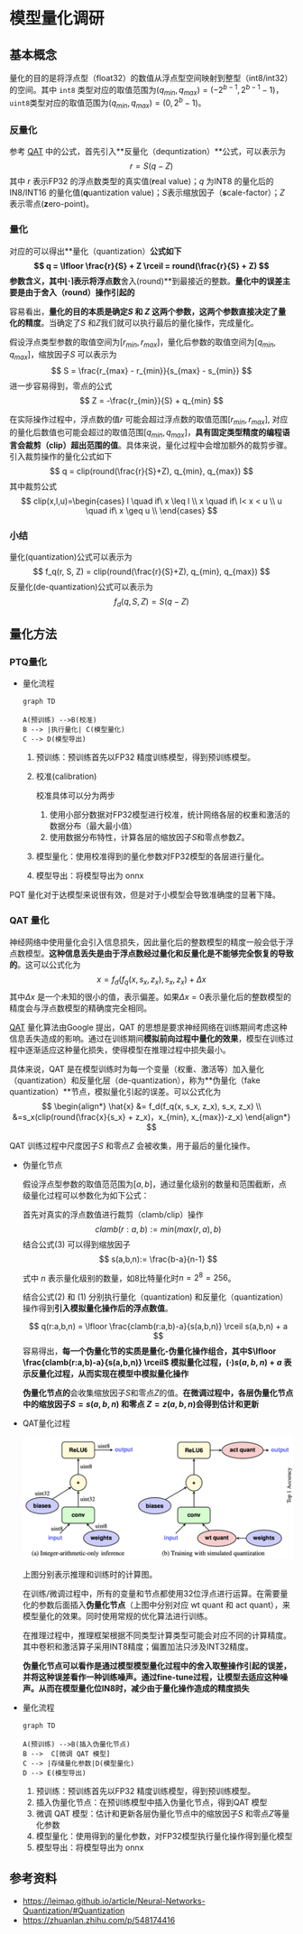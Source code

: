 # 模型量化调研

## 基本概念

量化的目的是将浮点型（float32）的数值从浮点型空间映射到整型（int8/int32）的空间。其中 `int8` 类型对应的取值范围为$(q_{min},q_{max})=(-2^{b-1},2^{b-1}-1)$，`uint8`类型对应的取值范围为$(q_{min},q_{max})=(0,2^{b}-1)$。

### 反量化

参考 [QAT](https://arxiv.org/pdf/1712.05877.pdf) 中的公式，首先引入**反量化（dequntization）**公式，可以表示为
$$
r = S(q-Z)
$$
其中 $r$ 表示FP32 的浮点数类型的真实值(**r**eal value)；$q$ 为INT8 的量化后的IN8/INT16 的量化值(**q**uantization value)；$S$表示缩放因子（**s**cale-factor）；$Z$ 表示零点(**z**ero-point)。

### 量化

对应的可以得出**量化（quantization）**公式如下
$$
q = \lfloor \frac{r}{S} + Z \rceil = round(\frac{r}{S} + Z)
$$
参数含义，其中$\lfloor \cdot \rceil$表示将浮点数**舍入(round)**到最接近的整数。**量化中的误差主要是由于舍入（round）操作引起的**

容易看出，**量化的目的本质是确定$S$ 和 $Z$ 这两个参数，这两个参数直接决定了量化的精度**。当确定了$S$ 和$Z$我们就可以执行最后的量化操作，完成量化。

假设浮点类型参数的取值空间为$[r_{min}, r_{max}]$，量化后参数的取值空间为$[q_{min}, q_{max}]$，缩放因子$S$ 可以表示为
$$
S = \frac{r_{max} - r_{min}}{s_{max} - s_{min}}
$$
进一步容易得到，零点的公式
$$
Z = -\frac{r_{min}}{S} + q_{min}
$$

在实际操作过程中，浮点数的值$r$ 可能会超过浮点数的取值范围$[r_{min}, r_{max}]$, 对应的量化后数值也可能会超过的取值范围$[q_{min}, q_{max}]$，**具有固定类型精度的编程语言会裁剪（clip）超出范围的值**。具体来说，量化过程中会增加额外的裁剪步骤。引入裁剪操作的量化公式如下
$$
q = clip(round(\frac{r}{S}+Z), q_{min}, q_{max})
$$
其中裁剪公式
$$
clip(x,l,u)=\begin{cases}
l \quad if\ x \leq l \\
x \quad if\ l< x < u \\
u \quad if\ x \geq u \\
\end{cases}
$$

### 小结

量化(quantization)公式可以表示为
$$
f_q(r, S, Z) = clip(round(\frac{r}{S}+Z), q_{min}, q_{max})
$$
反量化(de-quantization)公式可以表示为
$$
f_{d}(q,S,Z) =S(q-Z)
$$

## 量化方法

### PTQ量化

* 量化流程

  ```mermaid
  graph TD
  
  A(预训练) -->B(校准)
  B --> |执行量化| C(模型量化)
  C --> D(模型导出)
  ```

  

  1. 预训练：预训练首先以FP32 精度训练模型，得到预训练模型。

  2. 校准(calibration)

     校准具体可以分为两步

     1. 使用小部分数据对FP32模型进行校准，统计网络各层的权重和激活的数据分布（最大最小值）
     2. 使用数据分布特性，计算各层的缩放因子$S$和零点参数$Z$。

  3. 模型量化：使用校准得到的量化参数对FP32模型的各层进行量化。

  4. 模型导出：将模型导出为 onnx 

PQT 量化对于达模型来说很有效，但是对于小模型会导致准确度的显著下降。

### QAT 量化

神经网络中使用量化会引入信息损失，因此量化后的整数模型的精度一般会低于浮点数模型。**这种信息丢失是由于浮点数经过量化和反量化是不能够完全恢复的导致的**。这可以公式化为
$$
x = f_d(f_q(x, s_x, z_x), s_x, z_x) + \Delta x
$$
其中$\Delta x$ 是一个未知的很小的值，表示偏差。如果$\Delta x=0$表示量化后的整数模型的精度会与浮点数模型的精确度完全相同。

[QAT](https://arxiv.org/pdf/1712.05877.pdf)  量化算法由Google 提出，QAT 的思想是要求神经网络在训练期间考虑这种信息丢失造成的影响。通过在训练期间**模拟前向过程中量化的效果**，模型在训练过程中逐渐适应这种量化损失，使得模型在推理过程中损失最小。

具体来说，QAT 是在模型训练时为每一个变量（权重、激活等）加入量化（quantization）和反量化层（de-quantization），称为**伪量化（fake quantization）**节点，模拟量化引起的误差。可以公式化为
$$
\begin{align*}
\hat{x} &= f_d(f_q(x, s_x, z_x), s_x, z_x) \\
&=s_x(clip(round(\frac{x}{s_x} + z_x)，x_{min}, x_{max})-z_x)
\end{align*}
$$

QAT 训练过程中尺度因子$S$ 和零点$Z$ 会被收集，用于最后的量化操作。 


* 伪量化节点

  假设浮点型参数的取值范范围为$[a, b]$，通过量化级别的数量和范围截断，点级量化过程可以参数化为如下公式：

  首先对真实的浮点数值进行裁剪（clamb/clip）操作
  $$
  clamb(r:a,b) := min(max(r,a),b)
  $$
  结合公式$(3)$ 可以得到缩放因子
  $$
  s(a,b,n):= \frac{b-a}{n-1}
  $$


  式中 $n$ 表示量化级别的数量，如8比特量化时$n=2^8=256$。

  结合公式$(2)$ 和 $(1)$ 分别执行量化（quantization) 和反量化（quantization）操作得到**引入模拟量化操作后的浮点数值**。


  $$
  q(r:a,b,n) = \lfloor \frac{clamb(r:a,b)-a}{s(a,b,n)} \rceil s(a,b,n) + a
  $$
  容易得出，**每一个伪量化节的实质是量化-伪量化操作组合，其中$\lfloor \frac{clamb(r:a,b)-a}{s(a,b,n)} \rceil$ 模拟量化过程，$(\cdot)s(a,b,n)+a$ 表示反量化过程，从而实现在模型中模拟量化操作**

  **伪量化节点的**会收集缩放因子$S$和零点$Z$的值。**在微调过程中，各层伪量化节点中的缩放因子$S=s(a,b,n)$ 和零点 $Z=z(a,b,n)$会得到估计和更新**

* QAT量化过程

  ![qt-fake-qt](../graph/image-20230302162119468.png)

  上图分别表示推理和训练时的计算图。

  在训练/微调过程中，所有的变量和节点都使用32位浮点进行运算。在需要量化的参数后面插入**伪量化节点**（上图中分别对应 wt quant 和 act quant），来模型量化的效果。同时使用常规的优化算法进行训练。

  在推理过程中，推理框架根据不同类型计算类型可能会对应不同的计算精度。其中卷积和激活算子采用INT8精度；偏置加法只涉及INT32精度。

  **伪量化节点可以看作是通过模型模型量化过程中的舍入取整操作引起的误差，并将这种误差看作一种训练噪声。通过fine-tune过程，让模型去适应这种噪声。从而在模型量化位IN8时，减少由于量化操作造成的精度损失**

* 量化流程

  ```mermaid
  graph TD
  
  A(预训练) -->B(插入伪量化节点)
  B -->  C[微调 QAT 模型]
  C --> |存储量化参数|D(模型量化)
  D --> E(模型导出)
  ```

  1. 预训练：预训练首先以FP32 精度训练模型，得到预训练模型。
  2. 插入伪量化节点：在预训练模型中插入伪量化节点，得到QAT 模型
  3. 微调 QAT 模型：估计和更新各层伪量化节点中的缩放因子$S$ 和零点$Z$等量化参数
  4. 模型量化：使用得到的量化参数，对FP32模型执行量化操作得到量化模型
  5. 模型导出：将模型导出为 onnx 

## 参考资料

* <https://leimao.github.io/article/Neural-Networks-Quantization/#Quantization>
* <https://zhuanlan.zhihu.com/p/548174416>